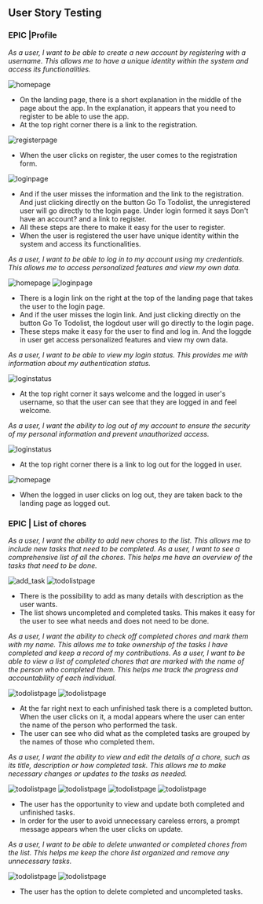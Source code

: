 ## User Story Testing

### EPIC |Profile
*As a user, I want to be able to create a new account by registering with a username.
  This allows me to have a unique identity within the system and access its functionalities.*

![homepage](assets/readme/features/home_page.png)

 - On the landing page, there is a short explanation in the middle of the page about the app. In the explanation, it appears that you need to register to be able to use the app.
 - At the top right corner there is a link to the registration.
 
![registerpage](assets/readme/features/register_page.png)

 - When the user clicks on register, the user comes to the registration form.

![loginpage](assets/readme/features/login_page.png)
 
 - And if the user misses the information and the link to the registration. And just clicking directly on the button Go To Todolist, the unregistered user will go directly to the login page. Under login formed it says Don't have an account? and a link to register.
 - All these steps are there to make it easy for the user to register.
 - When the user is registered the user have unique identity within the system and access its functionalities.

*As a user, I want to be able to log in to my account using my credentials. This allows me to access personalized features and view my own 
  data.*

![homepage](assets/readme/features/home_page.png)
![loginpage](assets/readme/features/login_page.png)

 - There is a login link on the right at the top of the landing page that takes the user to the login page.
 - And if the user misses the login link. And just clicking directly on the button Go To Todolist, the logdout user will go directly to the login page.
 - These steps make it easy for the user to find and log in. And the loggde in user get access personalized features and view my own 
  data.

*As a user, I want to be able to view my login status. This provides me with information about my authentication status.*

![loginstatus](assets/readme/features/login_status.png)

 - At the top right corner it says welcome and the logged in user's username, so that the user can see that they are logged in and feel welcome.

*As a user, I want the ability to log out of my account to ensure the security of my personal information and prevent unauthorized access.*

![loginstatus](assets/readme/features/login_status.png)

 - At the top right corner there is a link to log out for the logged in user.

![homepage](assets/readme/features/home_page.png)

 - When the logged in user clicks on log out, they are taken back to the landing page as logged out.

### EPIC | List of chores
*As a user, I want the ability to add new chores to the list. This allows me to include new tasks that need to be completed.*
*As a user, I want to see a comprehensive list of all the chores. This helps me have an overview of the tasks that need to be done.*

![add_task](assets/readme/features/add_task.png)
![todolistpage](assets/readme/features/todolist_page.png)

- There is the possibility to add as many details with description as the user wants.
- The list shows uncompleted and completed tasks. This makes it easy for the user to see what needs and does not need to be done.

*As a user, I want the ability to check off completed chores and mark them with my name. This allows me to take ownership of the tasks I have completed and keep a record of my contributions.*
*As a user, I want to be able to view a list of completed chores that are marked with the name of the person who completed them. This helps me track the progress and accountability of each individual.*

![todolistpage](assets/readme/features/todolist_page.png)
![todolistpage](assets/readme/features/modal_completed_by.png)

 - At the far right next to each unfinished task there is a completed button. When the user clicks on it, a modal appears where the user can enter the name of the person who performed the task.
 - The user can see who did what as the completed tasks are grouped by the names of those who completed them.

*As a user, I want the ability to view and edit the details of a chore, such as its title, description or how completed task. This allows me to make necessary changes or updates to the tasks as needed.*

![todolistpage](assets/readme/features/todolist_page.png)
![todolistpage](assets/readme/features/view_page.png)
![todolistpage](assets/readme/features/edit_page.png)
![todolistpage](assets/readme/features/edit_prompt.png)

 - The user has the opportunity to view and update both completed and unfinished tasks.
 - In order for the user to avoid unnecessary careless errors, a prompt message appears when the user clicks on update.

*As a user, I want to be able to delete unwanted or completed chores from the list. This helps me keep the chore list organized and remove any unnecessary tasks.*

![todolistpage](assets/readme/features/todolist_page.png)
![todolistpage](assets/readme/features/delete_page.png)

 - The user has the option to delete completed and uncompleted tasks.






